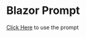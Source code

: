 # Blazor Prompt 

[Click Here](https://victorious-ocean-01438990f.4.azurestaticapps.net/) to use the prompt